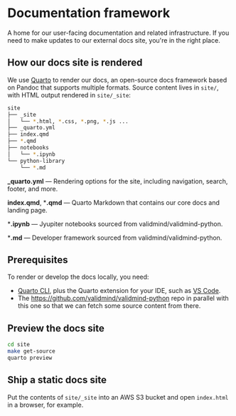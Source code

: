 # Documentation framework

A home for our user-facing documentation and related infrastructure. If you need to make updates to our external docs site, you're in the right place.

## How our docs site is rendered

We use [Quarto](https://quarto.org) to render our docs, an open-source docs framework based on Pandoc that supports multiple formats. Source content lives in `site/`, with HTML output rendered in `site/_site`:

```bash
site
├── _site
│   └── *.html, *.css, *.png, *.js ...
├── _quarto.yml
├── index.qmd
├── *.qmd
├── notebooks
│   └── *.ipynb
└── python-library
    └── *.md
```

**_quarto.yml** — Rendering options for the site, including navigation, search, footer, and more.

**index.qmd**, ***.qmd** — Quarto Markdown that contains our core docs and landing page.

***.ipynb** — Jyupiter notebooks sourced from validmind/validmind-python.

***.md** — Developer framework sourced from validmind/validmind-python.


## Prerequisites

To render or develop the docs locally, you need:

- [Quarto CLI](https://quarto.org/docs/get-started/), plus the Quarto extension for your IDE, such as [VS Code](https://marketplace.visualstudio.com/items?itemName=quarto.quarto).
- The https://github.com/validmind/validmind-python repo in parallel with this one so that we can fetch some source content from there.

## Preview the docs site

```bash
cd site
make get-source
quarto preview
```

## Ship a static docs site

Put the contents of `site/_site` into an AWS S3 bucket and open `index.html` in a browser, for example.
